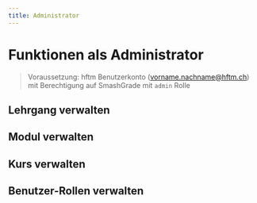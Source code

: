 ```yaml
---
title: Administrator
---
```

# Funktionen als Administrator 
> Voraussetzung: hftm Benutzerkonto (vorname.nachname@hftm.ch) mit Berechtigung auf SmashGrade mit `admin` Rolle

## Lehrgang verwalten 

## Modul verwalten

## Kurs verwalten

## Benutzer-Rollen verwalten 


